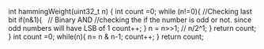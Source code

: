 int hammingWeight(uint32_t n) {
int count =0;
while (n!=0){
//Checking  last bit
if(n&1){    // Binary AND //checking the if the number is odd or not. since odd numbers will have LSB of 1
count++;
}
n = n>>1; // n/2^1;
}
return count;
}
int count =0;
while(n){
n= n & n-1;
count++;
}
return count;